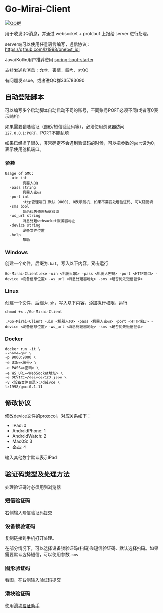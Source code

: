 # Go-Mirai-Client

[![QQ群](https://img.shields.io/static/v1?label=QQ%E7%BE%A4&message=335783090&color=blue)](https://jq.qq.com/?_wv=1027&k=B7Of3GMZ)

用于收发QQ消息，并通过 websocket + protobuf 上报给 server 进行处理。

server端可以使用任意语言编写，通信协议：https://github.com/lz1998/onebot_idl

Java/Kotlin用户推荐使用 [spring-boot-starter](https://github.com/protobufbot/pbbot-spring-boot-starter)

支持发送的消息：文字、表情、图片、atQQ

有问题发issue，或者进QQ群335783090

## 自动登陆脚本

可以编写多个启动脚本自动启动不同的账号，不同账号PORT必须不同(或者写0表示随机)

如果需要登陆验证（图形/短信验证码等），必须使用浏览器访问`127.0.0.1:PORT`，PORT不能乱填

如果已经挂了很久，非常确定不会遇到验证码的时候，可以把参数的`port`设为0，表示使用随机端口。

### 参数

```shell
Usage of GMC:
  -uin int
        机器人QQ
  -pass string
        机器人密码
  -port int
        http管理端口(默认 9000), 0表示随机, 如果不需要处理验证码, 可以随便填
  -sms bool
        登录优先使用短信验证
  -ws_url string
        消息处理websocket服务器地址
  -device string
        设备文件位置
  -help
        帮助
```

### Windows

创建一个文件，后缀为`.bat`，写入以下内容，双击运行

```shell
Go-Mirai-Client.exe -uin <机器人QQ> -pass <机器人密码> -port <HTTP端口> -device <设备信息位置> -ws_url <消息处理器地址> -sms <是否优先短信登录>
```

### Linux

创建一个文件，后缀为`.sh`，写入以下内容，添加执行权限，运行

```shell
chmod +x ./Go-Mirai-Client

./Go-Mirai-Client -uin <机器人QQ> -pass <机器人密码> -port <HTTP端口> -device <设备信息位置> -ws_url <消息处理器地址> -sms <是否优先短信登录>
```

### Docker

```shell
docker run -it \
--name=gmc \
-p 9000:9000 \
-e UIN=<账号> \
-e PASS=<密码> \
-e WS_URL=<WebSocket地址> \
-e DEVICE=/deivce/123.json \
-v <设备文件目录>:/deivce \
lz1998/gmc:0.1.11
```

## 修改协议

修改device文件的protocol，对应关系如下：

- IPad: 0
- AndroidPhone: 1
- AndroidWatch: 2
- MacOS: 3
- 企点: 4

输入其他数字默认表示IPad

## 验证码类型及处理方法

处理验证码时必须用到浏览器

### 短信验证码

右侧输入短信验证码提交

### 设备锁验证码

复制链接到手机打开处理。

在部分情况下，可以选择设备锁验证码(扫码)和短信验证码，默认选择扫码。如果需要默认选择短信，可以使用参数`-sms`

### 图形验证码

看图，在右侧输入验证码提交

### 滑块验证码

使用[滑块验证助手](https://github.com/mzdluo123/TxCaptchaHelper/releases)